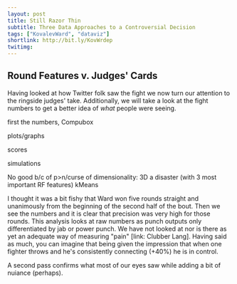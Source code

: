 ```yaml
---
layout: post
title: Still Razor Thin
subtitle: Three Data Approaches to a Controversial Decision
tags: ["KovalevWard", "dataviz"]
shortlink: http://bit.ly/KovWrdep
twitimg: 
---
```


## Round Features v. Judges' Cards

Having looked at how Twitter folk saw the fight we now turn our attention to the ringside judges' take. Additionally, we will take a look at the fight numbers to get a better idea of _what_ people were seeing.

first the numbers, Compubox

plots/graphs

scores

simulations

No good b/c of p>n/curse of dimensionality: 3D a disaster (with 3 most important RF features) kMeans

I thought it was a bit fishy that Ward won five rounds straight and unanimously from the beginning of the second half of the bout. Then we see the numbers and it is clear that precision was very high for those rounds. This analysis looks at raw numbers as punch outputs only differentiated by jab or power punch. We have not looked at nor is there as yet an adequate way of measuring "pain" [link: Clubber Lang]. Having said as much, you can imagine that being given the impression that when one fighter throws and he's consistently connecting (+40%) he is in control.

A second pass confirms what most of our eyes saw while adding a bit of nuiance (perhaps).



